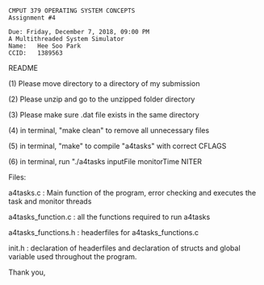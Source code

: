 
    CMPUT 379 OPERATING SYSTEM CONCEPTS
    Assignment #4

    Due: Friday, December 7, 2018, 09:00 PM
    A Multithreaded System Simulator
    Name:   Hee Soo Park
    CCID:   1389563


README

(1) Please move directory to a directory of my submission

(2) Please unzip and go to the unzipped folder directory

(3) Please make sure .dat file exists in the same directory

(4) in terminal, "make clean" to remove all unnecessary files

(5) in terminal, "make" to compile "a4tasks" with correct CFLAGS

(6) in terminal, run "./a4tasks inputFile monitorTime NITER


Files:

a4tasks.c      : Main function of the program, error checking and executes the task and monitor threads

a4tasks_function.c : all the functions required to run a4tasks

a4tasks_functions.h : headerfiles for a4tasks_functions.c

init.h	: declaration of headerfiles and declaration of structs and global variable used throughout the program.


Thank you,
